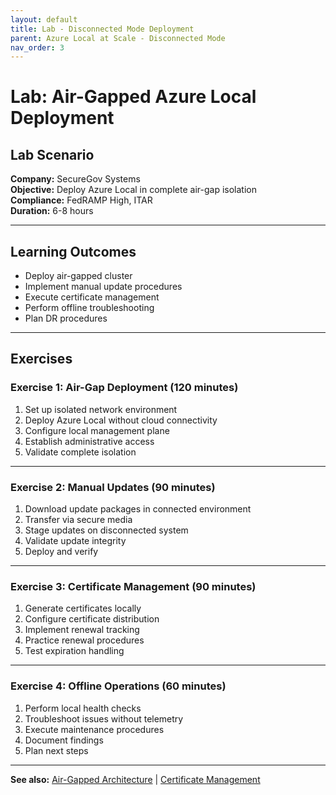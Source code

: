 ```yaml
---
layout: default
title: Lab - Disconnected Mode Deployment
parent: Azure Local at Scale - Disconnected Mode
nav_order: 3
---
```


# Lab: Air-Gapped Azure Local Deployment

## Lab Scenario

**Company:** SecureGov Systems  
**Objective:** Deploy Azure Local in complete air-gap isolation  
**Compliance:** FedRAMP High, ITAR  
**Duration:** 6-8 hours  

---

## Learning Outcomes

- Deploy air-gapped cluster
- Implement manual update procedures
- Execute certificate management
- Perform offline troubleshooting
- Plan DR procedures

---

## Exercises

### Exercise 1: Air-Gap Deployment (120 minutes)
1. Set up isolated network environment
2. Deploy Azure Local without cloud connectivity
3. Configure local management plane
4. Establish administrative access
5. Validate complete isolation

---

### Exercise 2: Manual Updates (90 minutes)
1. Download update packages in connected environment
2. Transfer via secure media
3. Stage updates on disconnected system
4. Validate update integrity
5. Deploy and verify

---

### Exercise 3: Certificate Management (90 minutes)
1. Generate certificates locally
2. Configure certificate distribution
3. Implement renewal tracking
4. Practice renewal procedures
5. Test expiration handling

---

### Exercise 4: Offline Operations (60 minutes)
1. Perform local health checks
2. Troubleshoot issues without telemetry
3. Execute maintenance procedures
4. Document findings
5. Plan next steps

---

**See also:** [Air-Gapped Architecture](azure-local-air-gapped.html) | [Certificate Management](azure-local-certificate-management.html)

